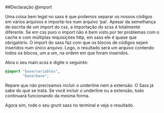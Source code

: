##Declaração @import

Uma coisa bem legal no sass é que podemos separar os nossos códigos em vários arquivos e importá-los num arquivo ‘pai’. Apesar da semelhança de escrita de um import do css, a importação do scss é totalmente diferente. Se em css puro o import não é bem visto por ter problemas com o cache e com múltiplas requisições http, em sass ele é quase que obrigatório. O import do sass faz com que os blocos de códigos sejam inseridos num único arquivo. Logo, o resultado será um arquivo contendo todos os blocos, um a um, na ordem em que foram inseridos.

Abra o seu main.scss e digite o seguinte:

```css
@import "base/variables",
        "base/base";

```
Repare que não precisamos incluir o underline nem a extensão. O Sass já sabe do que se trata. Se você incluir o underline ou a extensão, tudo continuará funcionando da mesma forma.

Agora sim, rode o seu grunt sass no terminal e veja o resultado.